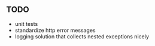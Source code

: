 ## TODO
- unit tests
- standardize http error messages
- logging solution that collects nested exceptions nicely
